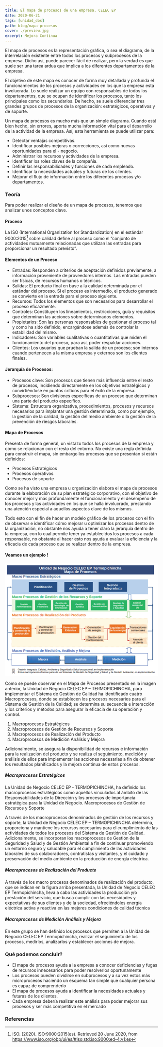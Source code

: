 ```yaml
---
title: El mapa de procesos de una empresa. CELEC EP
date: 2020-06-21
tags: [unidad_dos]
path: blog/mapa-procesos
cover: ./preview.jpg
excerpt: Mejora Continua
---
```

El mapa de procesos es la representación gráfica, o sea el diagrama, de la interrelación existente entre todos los procesos y subprocesos de la empresa. Dicho así, puede parecer fácil de realizar, pero la verdad es que suele ser una tarea ardua que implica a los diferentes departamentos de la empresa.

El objetivo de este mapa es conocer de forma muy detallada y profunda el funcionamientos de los procesos y actividades en los que la empresa está involucrada. Lo suele realizar un equipo con responsables de todos los departamentos, que se ocupan de identificar los procesos, tanto los principales como los secundarios. De hecho, se suele diferenciar tres grandes grupos de procesos de la organización: estratégicos, operativos y de soporte.

Un mapa de procesos es mucho más que un simple diagrama. Cuando está bien hecho, sin errores, aporta mucha información vital para el desarrollo de la actividad de la empresa. Así, esta herramienta se puede utilizar para:

- Detectar ventajas competitivas.
- Identificar posibles mejoras o correcciones, así como nuevas oportunidades para el - negocio.
- Administrar los recursos y actividades de la empresa.
- Identificar los roles claves de la compañía.
- Definir las responsabilidades y funciones de cada empleado.
- Identificar la necesidades actuales y futuras de los clientes.
- Mejorar el flujo de información entre los diferentes procesos y/o departamentos.

### Teoría

Para poder realizar el diseño de un mapa de procesos, tenemos que analizar unos conceptos clave.

#### Proceso

La ISO (International Organization for Standardization) en el estándar 9000:2015[^1] sobre calidad define al proceso como el “conjunto de actividades mutuamente relacionadas que utilizan las entradas para proporcionar un resultado previsto”.

#### Elementos de un Proceso

- Entradas: Responden a criterios de aceptación definidos previamente, a información proveniente de proveedores internos. Las entradas pueden ser físicas, de recursos humanos o técnicos.
- Salidas: El producto final en base a la calidad determinada por el estándar del proceso. Si el proceso es intermedio, el producto generado se convierte en la entrada para el proceso siguiente.
- Recursos: Todos los elementos que son necesarios para desarrollar el proceso eficazmente.
- Controles: Constituyen los lineamientos, restricciones, guía y requisitos que determinan las acciones sobre determinados elementos.
- Propietarios: Son las personas responsables de gestionar el proceso tal y como ha sido definido, encargándose además de controlar la estabilidad del mismo.
- Indicadores: Son variables cualitativas o cuantitativas que miden el funcionamiento del proceso, para así, poder respaldar acciones.
- Clientes: Los usuarios que prueban la salida de un proceso; son internos cuando pertenecen a la misma empresa y externos son los clientes finales.
	
#### Jerarquía de Procesos:

- Procesos clave: Son procesos que tienen más influencia entre el resto de procesos, incidiendo directamente en los objetivos estratégicos y convirtiéndose en puntos críticos para el éxito de la empresa. 
- Subprocesos: Son divisiones específicas de un proceso que determinan una parte del producto específico. 
- Sistema: Estructura organizativa, procedimientos, procesos y recursos necesarios para implantar una gestión determinada, como por ejemplo, la gestión de la calidad, la gestión del medio ambiente o la gestión de la prevención de riesgos laborales. 

#### Mapa de Procesos

Presenta de forma general, un vistazo todos los procesos de la empresa y cómo se relacionan con el resto del entorno. No existe una regla definida para construir el mapa, sin embargo los procesos que se presentan si están definidos:

- Procesos Estratégicos
- Procesos operativos
- Procesos de soporte

Como se ha visto una empresa u organización elabora el mapa de procesos durante la elaboración de su plan estratégico corporativo, con el objetivo de conocer mejor y más profundamente el funcionamiento y el desempeño de los procesos y las actividades en los que se halla involucrado, prestando una atención especial a aquellos aspectos clave de los mismos.

Todo esto con el fin de hacer un modelo gráfico de los procesos con el fin de observar e identificar cómo mejorar u optimizar los procesos dentro de la organización, no obstante nos ayuda a tener claro la jerarquía dentro de la empresa, con lo cual permite tener ya establecidos los procesos a cada responsable, no obstante al hacer esto nos ayuda a evaluar la eficiencia y la eficacia de cada proceso que se realizar dentro de la empresa.

#### Veamos un ejemplo !

![](fig1.png)

Como se puede observar en el Mapa de Procesos presentado en la imagen anterior, la Unidad de Negocio CELEC EP – TERMOPICHINCHA, para implementar el Sistema de Gestión de Calidad ha identificado cuatro Macroprocesos, donde se establecen los procesos necesarios para el Sistema de Gestión de la Calidad; se determina su secuencia e interacción y los criterios y métodos para asegurar la eficacia de su operación y control.

1. Macroprocesos Estratégicos
2. Macroprocesos de Gestión de Recursos y Soporte
3. Macroprocesos de Realización del Producto
4. Macroprocesos de Medición Análisis y Mejora

Adicionalmente, se asegura la disponibilidad de recursos e información para la realización del producto y se realiza el seguimiento, medición y análisis de ellos para implementar las acciones necesarias a fin de obtener los resultados planificados y la mejora continua de estos procesos.

##### Macroprocesos Estratégicos

La Unidad de Negocio CELEC EP ‐ TERMOPICHINCHA, ha definido los macroprocesos estratégicos como aquellos vinculados al ámbito de las Responsabilidades de la Dirección y los procesos de importancia estratégica para la Unidad de Negocio.
Macroprocesos de Gestión de Recursos y Soporte

A través de los macroprocesos denominados de gestión de los recursos y soporte, la Unidad de Negocio CELEC EP – TERMOPICHINCHA determina, proporciona y mantiene los recursos necesarios para el cumplimiento de las actividades de todos los procesos del Sistema de Gestión de Calidad. Adicionalmente, se incorporan los macroprocesos de Gestión de la Seguridad y Salud y de Gestión Ambiental a fin de continuar promoviendo un entorno seguro y saludable para el cumplimiento de las actividades laborales de sus colaboradores, contratistas y visitantes, y el cuidado y preservación del medio ambiente en la producción de energía eléctrica.

##### Macroprocesos de Realización del Producto

A través de los macro procesos denominados de realización del producto, que se indican en la figura arriba presentada, la Unidad de Negocio CELEC EP Termopichincha, lleva a cabo las actividades la producción y/o prestación del servicio, que busca cumplir con las necesidades y expectativas de sus clientes y de la sociedad, ofreciéndoles energía eléctrica activa y reactiva en las mejores condiciones de calidad técnica

##### Macroprocesos de Medición Análisis y Mejora

En este grupo se han definido los procesos que permiten a la Unidad de Negocio CELEC EP Termopichincha, realizar el seguimiento de los procesos, medirlos, analizarlos y establecer acciones de mejora.

### Qué podemos concluir?

- El mapa de procesos ayuda a la empresa a conocer deficiencias y fugas de recursos innecesarios para poder resolverlos oportunamente
- Los procesos pueden dividirse en subprocesos y a su vez estos más microprocesos haciendo un esquema tan simple que cualquier persona es capaz de comprenderlo
- El mapa de procesos ayuda a identificar la necesidades actuales y futuras de los clientes.
- Cada empresa debería realizar este análisis para poder mejorar sus procesos y ser más competitiva en el mercado

### Referencias

[^1]: ISO. (2020). ISO:9000:2015(es). Retrieved 20 June 2020, from https://www.iso.org/obp/ui/es/#iso:std:iso:9000:ed-4:v1:es
[^2]: Mestres, M. (2020). Identificar y elaborar el mapa por procesos de la empresa. Retrieved 24 June 2020, from https://www.captio.net/blog/identificar-y-elaborar-el-mapa-de-procesos-de-la-empresa